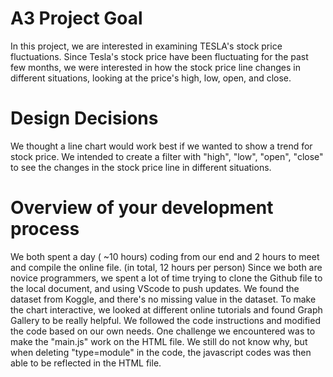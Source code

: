 # A3 Project Goal
In this project, we are interested in examining TESLA's stock price fluctuations. Since Tesla's stock price have been fluctuating for the past few months, we were interested in how the stock price line changes in different situations, looking at the price's high, low, open, and close.


# Design Decisions
We thought a line chart would work best if we wanted to show a trend for stock price. We intended to create a filter with "high", "low", "open", "close" to see the changes in the stock price line in different situations.

# Overview of your development process

We both spent a day ( ~10 hours) coding from our end and 2 hours to meet and compile the online file. (in total, 12 hours per person)
Since we both are novice programmers, we spent a lot of time trying to clone the Github file to the local document, and using VScode to push updates. We found the dataset from Koggle, and there's no missing value in the dataset. To make the chart interactive, we looked at different online tutorials and found  Graph Gallery to be really helpful. We followed the code instructions and modified the code based on our own needs.
One challenge we encountered was to make the "main.js" work on the HTML file. We still do not know why, but when deleting "type=module" in the <scrip> code, the javascript codes was then able to be reflected in the HTML file.